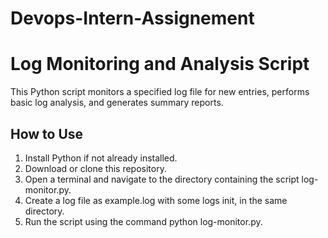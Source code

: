 # Devops-Intern-Assignement

# Log Monitoring and Analysis Script

This Python script monitors a specified log file for new entries, performs basic log analysis, and generates summary reports.

## How to Use

1. Install Python if not already installed.
2. Download or clone this repository.
3. Open a terminal and navigate to the directory containing the script log-monitor.py.
4. Create a log file as example.log with some logs init, in the same directory.
6. Run the script using the command python log-monitor.py.
